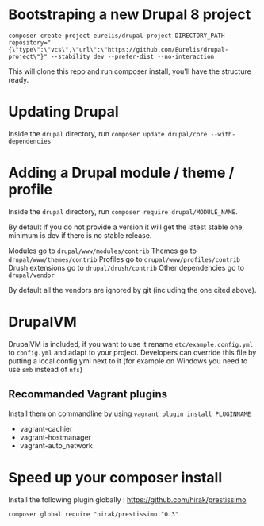 # Bootstraping a new Drupal 8 project

`composer create-project eurelis/drupal-project DIRECTORY_PATH --repository="{\"type\":\"vcs\",\"url\":\"https://github.com/Eurelis/drupal-project\"}" --stability dev --prefer-dist --no-interaction`

This will clone this repo and run composer install, you'll have the structure ready.

# Updating Drupal

Inside the `drupal` directory, run `composer update drupal/core --with-dependencies`

# Adding a Drupal module / theme / profile

Inside the `drupal` directory, run `composer require drupal/MODULE_NAME`.

By default if you do not provide a version it will get the latest stable one, minimum is dev if there is no stable release.

Modules go to `drupal/www/modules/contrib`
Themes go to `drupal/www/themes/contrib`
Profiles go to `drupal/www/profiles/contrib`
Drush extensions go to `drupal/drush/contrib`
Other dependencies go to `drupal/vendor`

By default all the vendors are ignored by git (including the one cited above).

# DrupalVM

DrupalVM is included, if you want to use it rename `etc/example.config.yml` to `config.yml` and adapt to your project.
Developers can override this file by putting a local.config.yml next to it (for example on Windows you need to use `smb` instead of `nfs`)

## Recommanded Vagrant plugins

Install them on commandline by using `vagrant plugin install PLUGINNAME`

* vagrant-cachier
* vagrant-hostmanager
* vagrant-auto_network

# Speed up your composer install

Install the following plugin globally : https://github.com/hirak/prestissimo

`composer global require "hirak/prestissimo:^0.3"`
